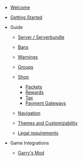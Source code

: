 
- [Welcome](README.md)
- [Getting Started](/getting_started.md)
    

- Guide
  
    - [Server / Serverbundle](/guide/server.md)
    - [Bans](/guide/ban.md)
    - [Warnings](/guide/warning.md)
    - [Groups](/guide/group.md)
    - [Shop](/guide/shop.md)

        - [Packets](/guide/shop/packet.md)
        - [Rewards](/guide/shop/reward.md)
        - [Tax](/guide/shop/tax.md)
        - [Payment Gateways](/guide/shop/payment_gateways.md)

    - [Navigation](/guide/navigation.md)
    - [Themes and Customizability](/guide/customizability.md)
    - [Legal requirements](/guide/legal.md)


- Game Integrations
    
    - [Garry\'s Mod](/game/gmod.md "GMOD")
